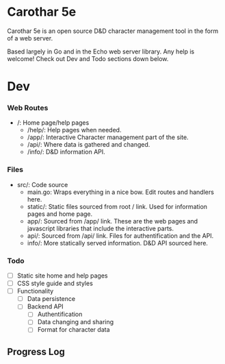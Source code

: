 # Carothar 5e

Carothar 5e is an open source D&D character management tool in the form of a web server.

Based largely in Go and in the Echo web server library. Any help is welcome! Check out Dev and Todo sections down below.

# Dev

### Web Routes

- /: Home page/help pages
  - /help/: Help pages when needed.
  - /app/: Interactive Character management part of the site.
  - /api/: Where data is gathered and changed.
  - /info/: D&D information API.

### Files

- src/: Code source
  - main.go: Wraps everything in a nice bow. Edit routes and handlers here.
  - static/: Static files sourced from root / link. Used for information pages and home page.
  - app/: Sourced from /app/ link. These are the web pages and javascript libraries that include the interactive parts. 
  - api/: Sourced from /api/ link. Files for authentification and the API.
  - info/: More statically served information. D&D API sourced here.

### Todo

- [ ] Static site home and help pages
- [ ] CSS style guide and styles
- [ ] Functionality
  - [ ] Data persistence
  - [ ] Backend API
    - [ ] Authentification
    - [ ] Data changing and sharing
    - [ ] Format for character data

## Progress Log

